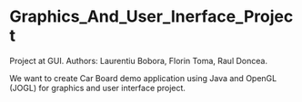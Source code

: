 # Graphics_And_User_Inerface_Project
Project at GUI. Authors: Laurentiu Bobora, Florin Toma, Raul Doncea.

We want to create Car Board demo application using Java and OpenGL (JOGL) for graphics and user interface project.
